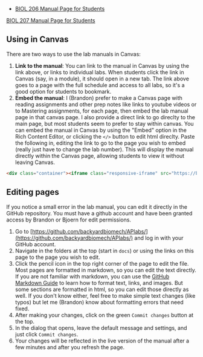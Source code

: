 
+ [BIOL 206 Manual Page for Students](206/206toc.md)

[BIOL 207 Manual Page for Students](207/207toc.md)

## Using in Canvas

There are two ways to use the lab manuals in Canvas:

1. **Link to the manual**: You can link to the manual in Canvas by using the link above, or links to individual labs. When students click the link in Canvas (say, in a module), it should open in a new tab. The link above goes to a page with the full schedule and access to all labs, so it's a good option for students to bookmark. 
2. **Embed the manual**: I (Brandon) prefer to make a Canvas page with reading assignments and other prep notes like links to youtube videos or to Mastering assignments, for each page, then embed the lab manual page in that canvas page. I also provide a direct link to go direclty to the main page, but most students seem to prefer to stay within canvas. You can embed the manual in Canvas by using the "Embed" option in the Rich Content Editor, or clicking the `</>` button to edit html direclty. Paste the following in, editing the link to go to the page you wish to embed (really just have to change the lab number).  This will display the manual directly within the Canvas page, allowing students to view it without leaving Canvas.

```html
<div class="container"><iframe class="responsive-iframe" src="https://backyardbiomech.github.io/APlabs/206/lab_1.html" width="100%" height="600" loading="lazy"></iframe></div>
```

## Editing pages
If you notice a small error in the lab manual, you can edit it directly in the GitHub repository. You must have a github account and have been granted access by Brandon or Bjoern for edit permissions. 

1. Go to [https://github.com/backyardbiomech/APlabs/](https://github.com/backyardbiomech/APlabs/) and log in with your GitHub account. 
2. Navigate in the folders at the top (start in `docs`) or using the links on this page to the page you wish to edit.
3. Click the pencil icon in the top right corner of the page to edit the file. Most pages are formatted in markdown, so you can edit the text directly. If you are not familiar with markdown, you can use the [GitHub Markdown Guide](https://guides.github.com/features/mastering-markdown/) to learn how to format text, links, and images. But some sections are formatted in html, so you can edit those directly as well. If you don't know either, feel free to make simple text changes (like typos) but let me (Brandon) know about formatting errors that need fixed. 
4. After making your changes, click on the green `Commit changes` button at the top. 
5. In the dialog that opens, leave the default message and settings, and just click `Commit changes`. 
6. Your changes will be reflected in the live version of the manual after a few minutes and after you refresh the page.
